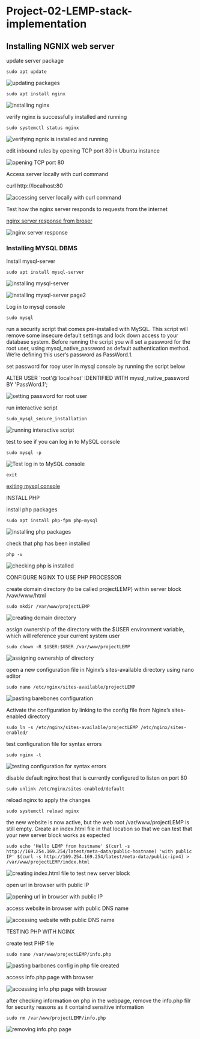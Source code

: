 # Project-02-LEMP-stack-implementation

## Installing NGNIX web server

update server package

`sudo apt update`

![updating packages](./images/installing_ngnix/updating_packages.png)

`sudo apt install nginx`

![installing nginx](./images/installing_ngnix/installing_nginx.png)

verify nginx is successfully installed and running

`sudo systemctl status nginx`

![verifying ngnix is installed and running](./images/installing_ngnix/verifying_nginx_installed_and_running.png)

edit inbound rules by opening TCP port 80 in Ubuntu instance

![opening TCP port 80](./images/installing_ngnix/opening_TCP_port_80.png)

Access server locally with curl command

curl http://localhost:80

![accessing server locally with curl command](./images/installing_ngnix/accessing_server_locally.png)

Test how  the nginx server responds to requests from the internet

[nginx server response from broser](http://3.126.207.206:80)

![nginx server response](./images/installing_ngnix/nginx_server_response.png)

### Installing MYSQL DBMS

Install mysql-server

`sudo apt install mysql-server`

![installing mysql-server](./images/installing_mysql/installing_mysql-server_page1.png)

![installing mysql-server page2](./images/installing_mysql/installing_mysql-server_page2.png)

Log in to mysql console

`sudo mysql`

run a security script that comes pre-installed with MySQL. This script will remove some insecure default settings and lock down access to your database system. Before running the script you will set a password for the root user, using mysql_native_password as default authentication method. We’re defining this user’s password as PassWord.1.

set password for rooy user in mysql console by running the script below

ALTER USER 'root'@'localhost' IDENTIFIED WITH mysql_native_password BY 'PassWord.1';

![setting password for root user](./images/installing_mysql/setting_password_for_root_user.png)

run interactive script

`sudo_mysql_secure_installation`

![running interactive script](./images/installing_mysql/running_interactive_script.png)

test to see if you can log in to MySQL console

`sudo mysql -p`

![Test log in to MySQL console](./images/installing_mysql/test_log_in%20_to_MYSQL_console.png)

`exit`

[exiting mysql console](./images/installing_mysql/exiting_mysql_console.png)

INSTALL PHP

install php packages

`sudo apt install php-fpm php-mysql`

![installing php packages](./images/installing_php/installing_php_packages.png)

check that php has been installed

`php -v`

![checking php is installed](./images/installing_php/checking_php_is_installed.png)

CONFIGURE NGINX TO USE PHP PROCESSOR

create domain directory (to be called projectLEMP) within server block /vaw/www/html

`sudo mkdir /var/www/projectLEMP`

![creating domain directory](./images/configuring_nginx_to_use_php_processor/creating_domain_directory.png)

assign ownership of the directory with the $USER environment variable, which will reference your current system user

`sudo chown -R $USER:$USER /var/www/projectLEMP`

![assigning ownership of directory](./images/configuring_nginx_to_use_php_processor/assingning_ownwership_of_directory.png)

open a new configuration file in Nginx’s sites-available directory using nano editor

`sudo nano /etc/nginx/sites-available/projectLEMP`   

![pasting barebones configuration](./images/configuring_nginx_to_use_php_processor/barebones_configuration.png)

Activate the configuration by linking to the config file from Nginx’s sites-enabled directory

`sudo ln -s /etc/nginx/sites-available/projectLEMP /etc/nginx/sites-enabled/`

test configuration file for syntax errors

`sudo nginx -t`

![testing configuration for syntax errors](./images/configuring_nginx_to_use_php_processor/testing_configuration_for_syntax_errors.png)

disable default nginx host that is currently configured to listen on port 80

`sudo unlink /etc/nginx/sites-enabled/default`

reload nginx to apply the changes

`sudo systemctl reload nginx`

the new website is now active, but the web root /var/www/projectLEMP is still empty. Create an index.html file in that location so that we can test that your new server block works as expected

`sudo echo 'Hello LEMP from hostname' $(curl -s http://169.254.169.254/latest/meta-data/public-hostname) 'with public IP' $(curl -s http://169.254.169.254/latest/meta-data/public-ipv4) > /var/www/projectLEMP/index.html`

![creating index.html file to test new server block](./images/configuring_nginx_to_use_php_processor/creating_index.html_file_to%20test_new_server_block.png)

open url in browser with public IP

![opening url in browser with public IP](./images/configuring_nginx_to_use_php_processor/oepning_url_in_browser.png)

access website in browser with public DNS name

![accessing website with public DNS name](./images/configuring_nginx_to_use_php_processor/accessing_website_with_public_DNS_name.png)

TESTING PHP WITH NGINX

create test PHP file

`sudo nano /var/www/projectLEMP/info.php`

![pasting barbones config in php file created](./images/testing_php_with_nginx/pasting_barebones_configuration_in_php_file.png)

access info.php page with browser

![accessing info.php page with browser](./images/testing_php_with_nginx/accessing_info.php_page%20_with_browser.png)

after checking information on php in the webpage, remove the info.php filr for security reasons as it containd sensitive information

`sudo rm /var/www/projectLEMP/info.php`

![removing info.php page](./images/testing_php_with_nginx/removing_info.php_page.png)



